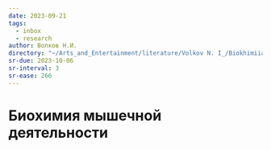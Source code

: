 ```yaml
---
date: 2023-09-21
tags:
  - inbox
  - research
author: Волков Н.И.
directory: "~/Arts_and_Entertainment/literature/Volkov N. I_/Biokhimiia myshiechnoi dieiatiel'nosti (1603)/"
sr-due: 2023-10-06
sr-interval: 3
sr-ease: 266
---
```


# Биохимия мышечной деятельности


